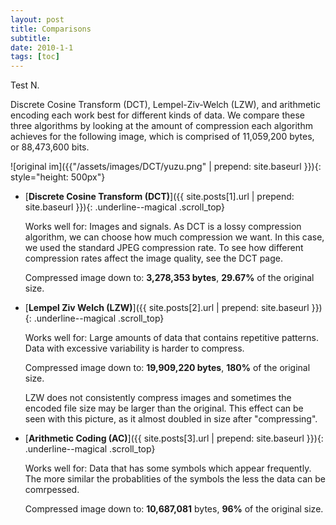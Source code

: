 ```yaml
---
layout: post
title: Comparisons
subtitle: 
date: 2010-1-1
tags: [toc]
---
```


Test N.

Discrete Cosine Transform (DCT), Lempel-Ziv-Welch (LZW), and arithmetic encoding each work best for different kinds of data. We compare these three algorithms by looking at the amount of compression each algorithm achieves for the following image, which is comprised of 11,059,200 bytes, or 88,473,600 bits.

![original im]({{"/assets/images/DCT/yuzu.png" | prepend: site.baseurl }}){: style="height: 500px"}

- [**Discrete Cosine Transform (DCT)**]({{ site.posts[1].url | prepend: site.baseurl }}){: .underline--magical .scroll_top}

	Works well for: Images and signals. As DCT is a lossy compression algorithm, we can choose how much compression we want. In this case, we used the standard JPEG compression rate. To see how different compression rates affect the image quality, see the DCT page.

	Compressed image down to: **3,278,353 bytes**, **29.67%** of the original size.


- [**Lempel Ziv Welch (LZW)**]({{ site.posts[2].url | prepend: site.baseurl }}){: .underline--magical .scroll_top}

	Works well for: Large amounts of data that contains repetitive patterns. Data with excessive variability is harder to compress. 

	Compressed image down to: **19,909,220 bytes**, **180%** of the original size.

	LZW does not consistently compress images and sometimes the encoded file size may be larger than the original. This effect can be seen with this picture, as it almost doubled in size after "compressing". 


- [**Arithmetic Coding (AC)**]({{ site.posts[3].url | prepend: site.baseurl }}){: .underline--magical .scroll_top}

	Works well for: Data that has some symbols which appear frequently. The more similar the probablities of the symbols the less the data can be comrpessed.

	Compressed image down to: **10,687,081** bytes, **96%** of the original size.

